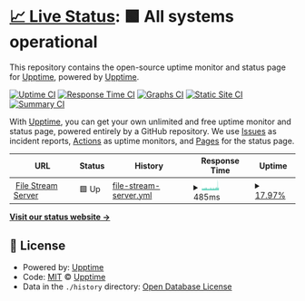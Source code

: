# [📈 Live Status](https://upptime.github.io/upptime): <!--live status--> **🟩 All systems operational**

This repository contains the open-source uptime monitor and status page for [Upptime](https://upptime.js.org), powered by [Upptime](https://github.com/upptime/upptime).

[![Uptime CI](https://github.com/EverythingSuckz/status/workflows/Uptime%20CI/badge.svg)](https://github.com/EverythingSuckz/status/actions?query=workflow%3A%22Uptime+CI%22)
[![Response Time CI](https://github.com/EverythingSuckz/status/workflows/Response%20Time%20CI/badge.svg)](https://github.com/EverythingSuckz/status/actions?query=workflow%3A%22Response+Time+CI%22)
[![Graphs CI](https://github.com/EverythingSuckz/status/workflows/Graphs%20CI/badge.svg)](https://github.com/EverythingSuckz/status/actions?query=workflow%3A%22Graphs+CI%22)
[![Static Site CI](https://github.com/EverythingSuckz/status/workflows/Static%20Site%20CI/badge.svg)](https://github.com/EverythingSuckz/status/actions?query=workflow%3A%22Static+Site+CI%22)
[![Summary CI](https://github.com/EverythingSuckz/status/workflows/Summary%20CI/badge.svg)](https://github.com/EverythingSuckz/status/actions?query=workflow%3A%22Summary+CI%22)

With [Upptime](https://upptime.js.org), you can get your own unlimited and free uptime monitor and status page, powered entirely by a GitHub repository. We use [Issues](https://github.com/upptime/upptime/issues) as incident reports, [Actions](https://github.com/EverythingSuckz/status/actions) as uptime monitors, and [Pages](https://upptime.github.io/upptime) for the status page.

<!--start: status pages-->
<!-- This summary is generated by Upptime (https://github.com/upptime/upptime) -->
<!-- Do not edit this manually, your changes will be overwritten -->
<!-- prettier-ignore -->
| URL | Status | History | Response Time | Uptime |
| --- | ------ | ------- | ------------- | ------ |
| <img alt="" src="https://invalid.gq/favicon.ico" height="13"> [File Stream Server](https://api.invalid.gq/api/status) | 🟩 Up | [file-stream-server.yml](https://github.com/EverythingSuckz/status/commits/HEAD/history/file-stream-server.yml) | <details><summary><img alt="Response time graph" src="./graphs/file-stream-server/response-time-week.png" height="20"> 485ms</summary><br><a href="https://EverythingSuckz.github.io/status/history/file-stream-server"><img alt="Response time 577" src="https://img.shields.io/endpoint?url=https%3A%2F%2Fraw.githubusercontent.com%2FEverythingSuckz%2Fstatus%2FHEAD%2Fapi%2Ffile-stream-server%2Fresponse-time.json"></a><br><a href="https://EverythingSuckz.github.io/status/history/file-stream-server"><img alt="24-hour response time 685" src="https://img.shields.io/endpoint?url=https%3A%2F%2Fraw.githubusercontent.com%2FEverythingSuckz%2Fstatus%2FHEAD%2Fapi%2Ffile-stream-server%2Fresponse-time-day.json"></a><br><a href="https://EverythingSuckz.github.io/status/history/file-stream-server"><img alt="7-day response time 485" src="https://img.shields.io/endpoint?url=https%3A%2F%2Fraw.githubusercontent.com%2FEverythingSuckz%2Fstatus%2FHEAD%2Fapi%2Ffile-stream-server%2Fresponse-time-week.json"></a><br><a href="https://EverythingSuckz.github.io/status/history/file-stream-server"><img alt="30-day response time 576" src="https://img.shields.io/endpoint?url=https%3A%2F%2Fraw.githubusercontent.com%2FEverythingSuckz%2Fstatus%2FHEAD%2Fapi%2Ffile-stream-server%2Fresponse-time-month.json"></a><br><a href="https://EverythingSuckz.github.io/status/history/file-stream-server"><img alt="1-year response time 577" src="https://img.shields.io/endpoint?url=https%3A%2F%2Fraw.githubusercontent.com%2FEverythingSuckz%2Fstatus%2FHEAD%2Fapi%2Ffile-stream-server%2Fresponse-time-year.json"></a></details> | <details><summary><a href="https://EverythingSuckz.github.io/status/history/file-stream-server">17.97%</a></summary><a href="https://EverythingSuckz.github.io/status/history/file-stream-server"><img alt="All-time uptime 11.80%" src="https://img.shields.io/endpoint?url=https%3A%2F%2Fraw.githubusercontent.com%2FEverythingSuckz%2Fstatus%2FHEAD%2Fapi%2Ffile-stream-server%2Fuptime.json"></a><br><a href="https://EverythingSuckz.github.io/status/history/file-stream-server"><img alt="24-hour uptime 100.00%" src="https://img.shields.io/endpoint?url=https%3A%2F%2Fraw.githubusercontent.com%2FEverythingSuckz%2Fstatus%2FHEAD%2Fapi%2Ffile-stream-server%2Fuptime-day.json"></a><br><a href="https://EverythingSuckz.github.io/status/history/file-stream-server"><img alt="7-day uptime 17.97%" src="https://img.shields.io/endpoint?url=https%3A%2F%2Fraw.githubusercontent.com%2FEverythingSuckz%2Fstatus%2FHEAD%2Fapi%2Ffile-stream-server%2Fuptime-week.json"></a><br><a href="https://EverythingSuckz.github.io/status/history/file-stream-server"><img alt="30-day uptime 11.80%" src="https://img.shields.io/endpoint?url=https%3A%2F%2Fraw.githubusercontent.com%2FEverythingSuckz%2Fstatus%2FHEAD%2Fapi%2Ffile-stream-server%2Fuptime-month.json"></a><br><a href="https://EverythingSuckz.github.io/status/history/file-stream-server"><img alt="1-year uptime 11.80%" src="https://img.shields.io/endpoint?url=https%3A%2F%2Fraw.githubusercontent.com%2FEverythingSuckz%2Fstatus%2FHEAD%2Fapi%2Ffile-stream-server%2Fuptime-year.json"></a></details>

<!--end: status pages-->

[**Visit our status website →**](https://upptime.github.io/upptime)

## 📄 License

- Powered by: [Upptime](https://github.com/upptime/upptime)
- Code: [MIT](./LICENSE) © [Upptime](https://upptime.js.org)
- Data in the `./history` directory: [Open Database License](https://opendatacommons.org/licenses/odbl/1-0/)
